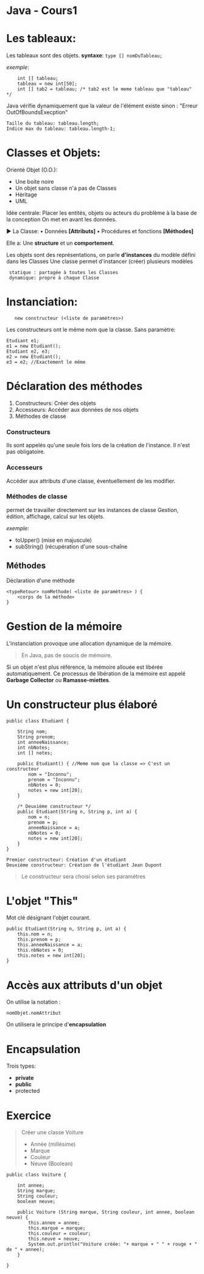 
# Java - Cours1

# Les tableaux:

   Les tableaux sont des objets.
    **syntaxe**: 
`type [] nomDuTableau;`
    
   *exemple*: 
    
	    int [] tableau;
	    tableau = new int[50];
	    int [] tab2 = tableau; /* tab2 est le meme tableau que "tableau" */

   Java vérifie dynamiquement que la valeur de l'élément existe sinon : "Erreur OutOfBoundsExecption"

    Taille du tableau: tableau.length;
    Indice max du tableau: tableau.length-1;


# Classes et Objets:

   Orienté Objet (O.O.):
   - Une boite noire
   - Un objet sans classe n'a pas de Classes
   - Héritage
   - UML

  Idée centrale:
            Placer les entités, objets ou acteurs du problème à la base de la conception
            On met en avant les données.

   ► La Classe:
	   • Données **[Attributs]**
	   • Procédures et fonctions **[Méthodes]**

  Elle a: Une **structure** et un **comportement**.

Les objets sont des représentations, on parle **d'instances** du modèle défini dans les Classes
Une classe permet d'instancer (créer) plusieurs modèles

     statique : partagée à toutes les Classes
	 dynamique: propre à chaque Classe

   # Instanciation:
	   new constructeur (<liste de paramètres>)
	 
Les constructeurs ont le même nom que la classe.
Sans paramètre: 

    Etudiant e1;
    e1 = new Etudiant();
    Etudiant e2, e3;
    e2 = new Etudiant();
    e3 = e2; //Exactement le même

# Déclaration des méthodes
1. Constructeurs: Créer des objets
2. Accesseurs: Accéder aux données de nos objets
3. Méthodes de classe

###  Constructeurs
Ils sont appelés qu'une seule fois lors de la création de l'instance.
Il n'est pas obligatoire.
### Accesseurs
Accéder aux attributs d'une classe, éventuellement de les modifier.
### Méthodes de classe
permet de travailler directement sur les instances de classe
Gestion, édition, affichage, calcul sur les objets.

*exemple:*
- toUpper() (mise en majuscule)
- subString() (récupération d'une sous-chaîne

## Méthodes
Déclaration d'une méthode

    <typeRetour> nomMethode( <liste de paramètres> ) {
		<corps de la méthode>
	}

# Gestion de la mémoire
L'instanciation provoque une allocation dynamique de la mémoire.

> En Java, pas de soucis de mémoire.

Si un objet n'est plus référence, la mémoire allouée est libérée automatiquement. Ce processus de libération de la mémoire est appelé **Garbage Collector** ou **Ramasse-miettes**.

# Un constructeur plus élaboré

	public class Etudiant {
		
		String nom;
		String prenom;
		int anneeNaissance;
		int nbNotes;
		int [] notes;
		
		public Etudiant() { //Meme nom que la classe => C'est un constructeur
			nom = "Inconnu";
			prenom = "Inconnu";
			nbNotes = 0;
			notes = new int[20];
		}

		/* Deuxième constructeur */
		public Etudiant(String n, String p, int a) {
			nom = n;
			prenom = p;
			anneeNaissance = a;
			nbNotes = 0;
			notes = new int[20];
		}
	}

> 

	Premier constructeur: Création d'un étudiant
	Deuxième constructeur: Création de l'étudiant Jean Dupont

> Le constructeur sera choisi selon ses paramètres

# L'objet "This"

Mot clé désignant l'objet courant. 

	public Etudiant(String n, String p, int a) {
		this.nom = n;
		this.prenom = p;
		this.anneeNaissance = a;
		this.nbNotes = 0;
		this.notes = new int[20];
	}

# Accès aux attributs d'un objet
On utilise la notation :

    nomObjet.nomAttribut

On utilisera le principe d'**encapsulation**

# Encapsulation

Trois types:
- **private**
- **public**
- protected

# Exercice
> Créer une classe Voiture
> - Année (millésime)
> - Marque
> - Couleur
> - Neuve (Boolean)

    public class Voiture {
	
		int annee;
		String marque;
		String couleur;
		boolean neuve;

		public Voiture (String marque, String couleur, int annee, boolean neuve) {
			this.annee = annee;
			this.marque = marque;
			this.couleur = couleur;
			this.neuve = neuve;
			System.out.println("Voiture créée: "+ marque + " " + rouge + " de " + annee);
		}

	}

